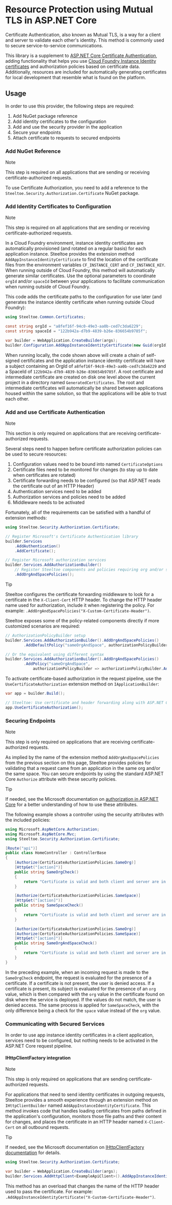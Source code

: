 # Resource Protection using Mutual TLS in ASP.NET Core

Certificate Authentication, also known as Mutual TLS, is a way for a client and server to validate each other's identity. This method is commonly used to secure service-to-service communications.

This library is a supplement to [ASP.NET Core Certificate Authentication](https://learn.microsoft.com/aspnet/core/security/authentication/certauth), adding functionality that helps you use [Cloud Foundry Instance Identity certificates](https://docs.cloudfoundry.org/devguide/deploy-apps/instance-identity.html) and authorization policies based on certificate data.
Additionally, resources are included for automatically generating certificates for local development that resemble what is found on the platform.

## Usage

In order to use this provider, the following steps are required:

1. Add NuGet package reference
1. Add identity certificates to the configuration
1. Add and use the security provider in the application
1. Secure your endpoints
1. Attach certificate to requests to secured endpoints

### Add NuGet Reference

> [!NOTE]
> This step is required on all applications that are sending or receiving certificate-authorized requests.

To use Certificate Authorization, you need to add a reference to the `Steeltoe.Security.Authorization.Certificate` NuGet package.

### Add Identity Certificates to Configuration

> [!NOTE]
> This step is required on all applications that are sending or receiving certificate-authorized requests.

In a Cloud Foundry environment, instance identity certificates are automatically provisioned (and rotated on a regular basis) for each application instance.
Steeltoe provides the extension method `AddAppInstanceIdentityCertificate` to find the location of the certificate files from the environment variables `CF_INSTANCE_CERT` and `CF_INSTANCE_KEY`.
When running outside of Cloud Foundry, this method will automatically generate similar certificates.
Use the optional parameters to coordinate `orgId` and/or `spaceId` between your applications to facilitate communication when running outside of Cloud Foundry.

This code adds the certificate paths to the configuration for use later (and generates the instance identity certificate when running outside Cloud Foundry):

```csharp
using Steeltoe.Common.Certificates;

const string orgId = "a8fef16f-94c0-49e3-aa0b-ced7c3da6229";
const string spaceId = "122b942a-d7b9-4839-b26e-836654b9785f";

var builder = WebApplication.CreateBuilder(args);
builder.Configuration.AddAppInstanceIdentityCertificate(new Guid(orgId), new Guid(spaceId));
```

When running locally, the code shown above will create a chain of self-signed certificates and the application instance identity certificate will have a subject containing an OrgId of `a8fef16f-94c0-49e3-aa0b-ced7c3da6229` and a SpaceId of `122b942a-d7b9-4839-b26e-836654b9785f`.
A root certificate and intermediate certificate are created on disk one level above the current project in a directory named `GeneratedCertificates`.
The root and intermediate certificates will automatically be shared between applications housed within the same solution, so that the applications will be able to trust each other.

### Add and use Certificate Authentication

> [!NOTE]
> This section is only required on applications that are receiving certificate-authorized requests.

Several steps need to happen before certificate authorization policies can be used to secure resources:

1. Configuration values need to be bound into named `CertificateOptions`
1. Certificate files need to be monitored for changes (to stay up to date when certificates are rotated)
1. Certificate forwarding needs to be configured (so that ASP.NET reads the certificate out of an HTTP Header)
1. Authentication services need to be added
1. Authorization services and policies need to be added
1. Middleware needs to be activated

Fortunately, all of the requirements can be satisfied with a handful of extension methods:

```csharp
using Steeltoe.Security.Authorization.Certificate;

// Register Microsoft's Certificate Authentication library
builder.Services
    .AddAuthentication()
    .AddCertificate();

// Register Microsoft authorization services
builder.Services.AddAuthorizationBuilder()
    // Register Steeltoe components and policies requiring org and/or space to match between client and server certificates
    .AddOrgAndSpacePolicies();
```

> [!TIP]
> Steeltoe configures the certificate forwarding middleware to look for a certificate in the `X-Client-Cert` HTTP header.
> To change the HTTP header name used for authorization, include it when registering the policy. For example: `.AddOrgAndSpacePolicies("X-Custom-Certificate-Header")`.

Steeltoe exposes some of the policy-related components directly if more customized scenarios are required:

```csharp
// AuthorizationPolicyBuilder setup
builder.Services.AddAuthorizationBuilder().AddOrgAndSpacePolicies()
        .AddDefaultPolicy("sameOrgAndSpace", authorizationPolicyBuilder => authorizationPolicyBuilder.RequireSameOrg().RequireSameSpace());

// Or the equivalent using different syntax
builder.Services.AddAuthorizationBuilder().AddOrgAndSpacePolicies()
        .AddPolicy("sameOrgAndSpace",
            authorizationPolicyBuilder => authorizationPolicyBuilder.AddRequirements(new SameOrgRequirement(), new SameSpaceRequirement()));
```

To activate certificate-based authorization in the request pipeline, use the `UseCertificateAuthorization` extension method on `IApplicationBuilder`:

```csharp
var app = builder.Build();

// Steeltoe: Use certificate and header forwarding along with ASP.NET Core Authentication and Authorization middleware
app.UseCertificateAuthorization();
```

### Securing Endpoints

> [!NOTE]
> This step is only required on applications that are receiving certificate-authorized requests.

As implied by the name of the extension method `AddOrgAndSpacePolicies` from the previous section on this page, Steeltoe provides policies for validating that a request came from an application in the same org and/or the same space. You can secure endpoints by using the standard ASP.NET Core `Authorize` attribute with these security policies.

> [!TIP]
> If needed, see the Microsoft documentation on [authorization in ASP.NET Core](https://learn.microsoft.com/aspnet/core/security/authorization/introduction) for a better understanding of how to use these attributes.

The following example shows a controller using the security attributes with the included policies:

```csharp
using Microsoft.AspNetCore.Authorization;
using Microsoft.AspNetCore.Mvc;
using Steeltoe.Security.Authorization.Certificate;

[Route("api")]
public class HomeController : ControllerBase
{
    [Authorize(CertificateAuthorizationPolicies.SameOrg)]
    [HttpGet("[action]")]
    public string SameOrgCheck()
    {
        return "Certificate is valid and both client and server are in the same org";
    }

    [Authorize(CertificateAuthorizationPolicies.SameSpace)]
    [HttpGet("[action]")]
    public string SameSpaceCheck()
    {
        return "Certificate is valid and both client and server are in the same space";
    }

    [Authorize(CertificateAuthorizationPolicies.SameOrg)]
    [Authorize(CertificateAuthorizationPolicies.SameSpace)]
    [HttpGet("[action]")]
    public string SameOrgAndSpaceCheck()
    {
        return "Certificate is valid and both client and server are in the same org and space";
    }
}
```

In the preceding example, when an incoming request is made to the `SameOrgCheck` endpoint, the request is evaluated for the presence of a certificate. If a certificate is not present, the user is denied access. If a certificate is present, its subject is evaluated for the presence of an `org` value, which is then compared with the `org` value in the certificate found on disk where the service is deployed. If the values do not match, the user is denied access. The same process is applied for `SameSpaceCheck`, with the only difference being a check for the `space` value instead of the `org` value.

### Communicating with Secured Services

In order to use app instance identity certificates in a client application, services need to be configured, but nothing needs to be activated in the ASP.NET Core request pipeline.

#### IHttpClientFactory integration

> [!NOTE]
> This step is only required on applications that are sending certificate-authorized requests.

For applications that need to send identity certificates in outgoing requests, Steeltoe provides a smooth experience through an extension method on `IHttpClientBuilder` named `AddAppInstanceIdentityCertificate`.
This method invokes code that handles loading certificates from paths defined in the application's configuration, monitors those file paths and their content for changes, and places the certificate in an HTTP header named `X-Client-Cert` on all outbound requests.

> [!TIP]
> If needed, see the Microsoft documentation on [IHttpClientFactory documentation](https://learn.microsoft.com/aspnet/core/fundamentals/http-requests) for details.

```csharp
using Steeltoe.Security.Authorization.Certificate;

var builder = WebApplication.CreateBuilder(args);
builder.Services.AddHttpClient<ExampleApiClient>().AddAppInstanceIdentityCertificate();
```

This method has an overload that changes the name of the HTTP header used to pass the certificate. For example: `.AddAppInstanceIdentityCertificate("X-Custom-Certificate-Header")`.
